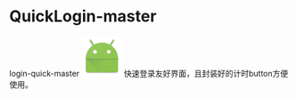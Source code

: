 ﻿# QuickLogin-master
login-quick-master
![image](https://github.com/soft1302/quickLogin-master/blob/master/app/src/main/res/mipmap-hdpi/ic_launcher.png)
快速登录友好界面，且封装好的计时button方便使用。
